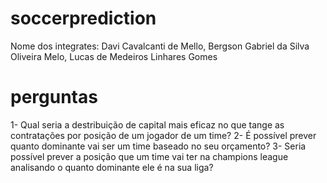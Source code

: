 # soccerprediction
Nome dos integrates: Davi Cavalcanti de Mello, Bergson Gabriel da Silva Oliveira Melo, Lucas de Medeiros Linhares Gomes

# perguntas
1- Qual seria a destribuição de capital mais eficaz no que tange as contratações por posição de um jogador de um time? 
2- É possível prever quanto dominante vai ser um time baseado no seu orçamento?
3- Seria possível prever a posição que um time vai ter na champions league analisando o quanto dominante ele é na sua liga?
